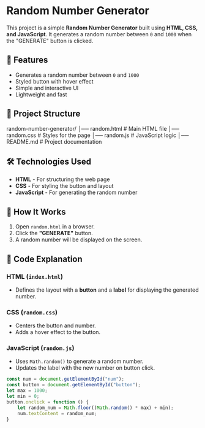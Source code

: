 # Random Number Generator

This project is a simple **Random Number Generator** built using **HTML, CSS, and JavaScript**. It generates a random number between `0` and `1000` when the "GENERATE" button is clicked.

## 🚀 Features
- Generates a random number between `0` and `1000`
- Styled button with hover effect
- Simple and interactive UI
- Lightweight and fast

## 📂 Project Structure
random-number-generator/
│── random.html # Main HTML file
│── random.css # Styles for the page 
│── random.js # JavaScript logic 
│── README.md # Project documentation


## 🛠 Technologies Used
- **HTML** - For structuring the web page  
- **CSS** - For styling the button and layout  
- **JavaScript** - For generating the random number  

## 🎯 How It Works
1. Open `random.html` in a browser.  
2. Click the **"GENERATE"** button.  
3. A random number will be displayed on the screen.  

## 📝 Code Explanation
### **HTML (`index.html`)**
- Defines the layout with a **button** and a **label** for displaying the generated number.

### **CSS (`random.css`)**
- Centers the button and number.
- Adds a hover effect to the button.

### **JavaScript (`random.js`)**
- Uses `Math.random()` to generate a random number.
- Updates the label with the new number on button click.

```js
const num = document.getElementById("num");
const button = document.getElementById("button");
let max = 1000;
let min = 0;
button.onclick = function () {
    let random_num = Math.floor((Math.random() * max) + min);
    num.textContent = random_num;
}


